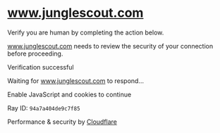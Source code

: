 # www.junglescout.com

Verify you are human by completing the action below.

www.junglescout.com needs to review the security of your connection before
proceeding.

Verification successful

Waiting for www.junglescout.com to respond...

Enable JavaScript and cookies to continue

Ray ID: `94a7a404de9c7f85`

Performance & security by
[Cloudflare](https://www.cloudflare.com?utm_source=challenge&utm_campaign=m)

